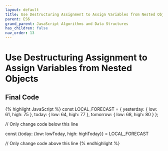 ```yaml
---
layout: default
title: Use Destructuring Assignment to Assign Variables from Nested Objects
parent: ES6
grand_parent: JavaScript Algorithms and Data Structures
has_children: false
nav_order: 13
---
```

# Use Destructuring Assignment to Assign Variables from Nested Objects

## Final Code

{% highlight JavaScript %}
const LOCAL_FORECAST = {
  yesterday: { low: 61, high: 75 },
  today: { low: 64, high: 77 },
  tomorrow: { low: 68, high: 80 }
};

// Only change code below this line

const {today: {low: lowToday, high: highToday}} = LOCAL_FORECAST

// Only change code above this line
{% endhighlight %}